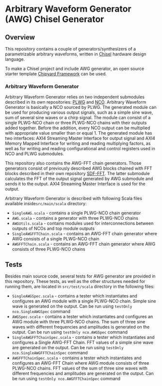 Arbitrary Waveform Generator (AWG) Chisel Generator
========================================================

## Overview
This repository contains a couple of generators/synthesizers of a parametrizable arbitrary waveforms, written in [Chisel](http://www.chisel-lang.org) hardware design language.

To make a Chisel project and include AWG generator, an open source starter template [Chipyard Framework](http://github.com/ucb-bar/chipyard) can be used.

### Arbitrary Waveform Generator
Arbitrary Waveform Generator relies on two independent submodules described in its own repositories: [PLWG](https://github.com/milovanovic/plwg) and [NCO](https://github.com/milovanovic/nco). 
Arbitrary Waveform Generator is basically a NCO sourced by PLWG. The generated module can be used for producing various output signals, such as a simple sine wave, sum of several sine waves or a chirp signal. 
The module can consist of a single PLWG-NCO chain or three PLWG-NCO chains with their outputs added together. Before the addition, every NCO output can be multiplied with appropriate value smaller than or equal 1.
The generated module has two interfaces: AXI4 Streaming Master Interface for output signal and AXI4 Memory Mapped Interface for writing and reading multiplying factors, as well as for writing and reading 
configurational and control registers used in NCO and PLWG submodules.

This repository also contains the AWG-FFT chain generators. Those generators consist of previously described AWG blocks chained with FFT blocks described in their own repository [SDF-FFT](https://github.com/milovanovic/sdf-fft). 
The latter submodule calculates the FFT of the output signal generated by AWG submodule and sends it to the output. AXI4 Streaming Master Interface is used for the output.

Arbitrary Waveform Generator is described with following Scala files available inside`src/main/scala` directory:

 - `SingleAWG.scala` - contains a single PLWG-NCO chain generator
 - `AWG.scala` - contains a generator with three PLWG-NCO chains
 - `AWGUtils.scala` - contains modules used for interconnections between outputs of NCOs and top module outputs
 - `SingleAWGFFTChain.scala` - contains an AWG-FFT chain generator where AWG consists of a single PLWG-NCO chain
 - `AWGFFTChain.scala` - contains an AWG-FFT chain generator where AWG consists of three PLWG-NCO chains

## Tests

Besides main source code, several tests for AWG generator are provided in this repository. These tests, as well as the other structures needed for running them, are located in `src/test/scala` directory in the following files:
- `SingleAWGSpec.scala` - contains a tester which instantiates and configures an AWG module with a single PLWG-NCO chain. Simple sine wave is generated on the output. Can be run using `testOnly nco.SingleAWGSpec` command
- `AWGSpec.scala` - contains a tester which instantiates and configures an AWG module with three PLWG-NCO chains. The sum of three sine waves with different frequencies and amplitudes is generated on the output. 
Can be run using `testOnly nco.AWGSpec` command
- `SingleAWGFFTChainSpec.scala` - contains a tester which instantiates and configures a Single AWG-FFT Chain. FFT values of a simple sine wave are generated on the output. Can be run using 
`testOnly nco.SingleAWGFFTChainSpec` command
- `AWGFFTChainSpec.scala` - contains a tester which instantiates and configures an AWG-FFT Chain where AWG module consists of three PLWG-NCO chains. FFT values of the sum of three sine waves with different 
frequencies and amplitudes are generated on the output. Can be run using `testOnly nco.AWGFFTChainSpec` command
